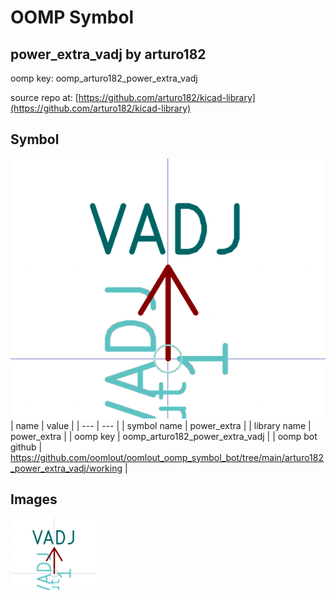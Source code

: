 # OOMP Symbol  
## power_extra_vadj  by arturo182  
  
oomp key: oomp_arturo182_power_extra_vadj  
  
source repo at: [https://github.com/arturo182/kicad-library](https://github.com/arturo182/kicad-library)  
## Symbol  
  
[![working.png](working_600.png)](working.png)  
| name | value | 
| --- | --- | 
| symbol name | power_extra | 
| library name | power_extra | 
| oomp key | oomp_arturo182_power_extra_vadj | 
| oomp bot github | https://github.com/oomlout/oomlout_oomp_symbol_bot/tree/main/arturo182_power_extra_vadj/working | 
## Images  
  
[![working.png](working_140.png)](working.png)  
